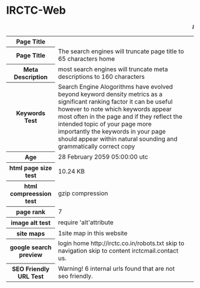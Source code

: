 # IRCTC-Web
<html>

<body>

<table>

<marquee><b><i>IRCTC</i></b></marquee>

<tr>

<th><b>Page Title</b></th>
</tr>

<tr>

<th>Page Title</th>

<td>The search engines will truncate page title to 65 characters home </td>

</tr>

<tr>

<th>Meta Description</th>
<td>most search engines will truncate meta descriptions to 160 characters<td>

</tr>

<tr>

<th>Keywords Test</th>
<td>Search Engine Alogorithms have evolved beyond keyword density metrics as a significant ranking factor it can be useful however to note which keywords appear most often in the page and if they reflect the intended topic of your page more importantly the keywords in your page should appear within natural sounding and grammatically correct copy</td>

</tr>

<tr>

<th>Age</th>

<td>28 February 2059 05:00:00 utc</td>

</tr>

<tr>


<th>html page size test</th>

<td>10.24 KB</td>

</tr>

<tr>

<th>html compreession test</th>

<td>gzip compression</td>

</tr>

<tr>


<th>page rank</th>
<td>7</td>

</tr>

<tr>

<th>image alt test</th>
<td>require 'alt'attribute</td>
</tr>

<tr>

<th>site maps</th>

<td>1site map in this website</td>

</tr>

<tr>

<th>google search preview</th>

<td>login home  http://irctc.co.in/robots.txt  skip to navigation skip to content irctcmail.contact us.</td>

</tr>

<tr>

<th>SEO Friendly URL Test</th>

<td>Warning! 6 internal urls found that are not seo friendly.</td>

</tr>

</table>

</body>

</html>
